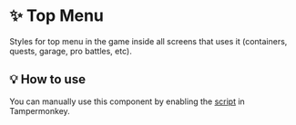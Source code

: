 # :sparkles: Top Menu

Styles for top menu in the game inside all screens that uses it (containers, quests, garage, pro battles, etc).

## :bulb: How to use

You can manually use this component by enabling the [script](https://raw.githubusercontent.com/Neutrxl/Themed/main/src/General/TopMenu/TopMenu.user.js) in Tampermonkey.